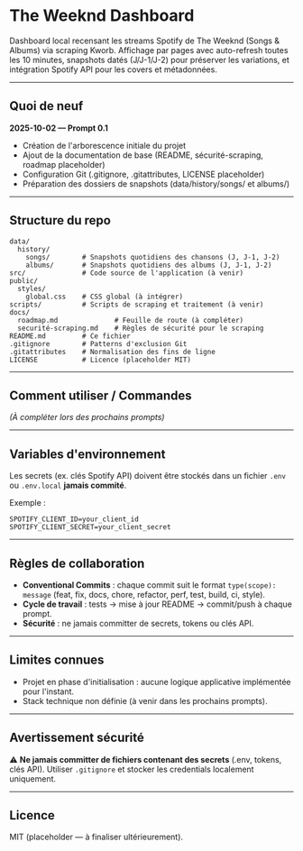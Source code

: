 # The Weeknd Dashboard

Dashboard local recensant les streams Spotify de The Weeknd (Songs & Albums) via scraping Kworb. Affichage par pages avec auto-refresh toutes les 10 minutes, snapshots datés (J/J-1/J-2) pour préserver les variations, et intégration Spotify API pour les covers et métadonnées.

---

## Quoi de neuf

**2025-10-02 — Prompt 0.1**
- Création de l'arborescence initiale du projet
- Ajout de la documentation de base (README, sécurité-scraping, roadmap placeholder)
- Configuration Git (.gitignore, .gitattributes, LICENSE placeholder)
- Préparation des dossiers de snapshots (data/history/songs/ et albums/)

---

## Structure du repo

```
data/
  history/
    songs/        # Snapshots quotidiens des chansons (J, J-1, J-2)
    albums/       # Snapshots quotidiens des albums (J, J-1, J-2)
src/              # Code source de l'application (à venir)
public/
  styles/
    global.css    # CSS global (à intégrer)
scripts/          # Scripts de scraping et traitement (à venir)
docs/
  roadmap.md              # Feuille de route (à compléter)
  securité-scraping.md    # Règles de sécurité pour le scraping
README.md         # Ce fichier
.gitignore        # Patterns d'exclusion Git
.gitattributes    # Normalisation des fins de ligne
LICENSE           # Licence (placeholder MIT)
```

---

## Comment utiliser / Commandes

*(À compléter lors des prochains prompts)*

---

## Variables d'environnement

Les secrets (ex. clés Spotify API) doivent être stockés dans un fichier `.env` ou `.env.local` **jamais commité**.

Exemple :
```
SPOTIFY_CLIENT_ID=your_client_id
SPOTIFY_CLIENT_SECRET=your_client_secret
```

---

## Règles de collaboration

- **Conventional Commits** : chaque commit suit le format `type(scope): message` (feat, fix, docs, chore, refactor, perf, test, build, ci, style).
- **Cycle de travail** : tests → mise à jour README → commit/push à chaque prompt.
- **Sécurité** : ne jamais committer de secrets, tokens ou clés API.

---

## Limites connues

- Projet en phase d'initialisation : aucune logique applicative implémentée pour l'instant.
- Stack technique non définie (à venir dans les prochains prompts).

---

## Avertissement sécurité

⚠️ **Ne jamais committer de fichiers contenant des secrets** (.env, tokens, clés API). Utiliser `.gitignore` et stocker les credentials localement uniquement.

---

## Licence

MIT (placeholder — à finaliser ultérieurement).
